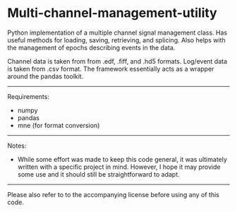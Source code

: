 Multi-channel-management-utility
================================

Python implementation of a multiple channel signal management class. Has useful methods for loading, saving, retrieving, and splicing. Also helps with the management of epochs describing events in the data. 

Channel data is taken from from .edf, .fiff, and .hd5 formats. Log/event data is taken from .csv format. The framework essentially acts as a wrapper around the pandas toolkit. 

--------------------------------------
Requirements:

- numpy
- pandas
- mne (for format conversion)



---------------------------------------

Notes:

- While some effort was made to keep this code general, it was ultimately written with a specific project in mind. However, I hope it may provide some use and it should still be straightforward to adapt. 

----------------------------------------

Please also refer to to the accompanying license before using any of this code.
